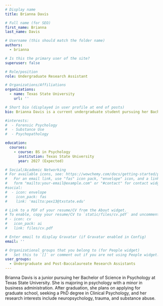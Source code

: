 ```yaml
---
# Display name
title: Brianna Davis

# Full name (for SEO)
first_name: Brianna
last_name: Davis

# Username (this should match the folder name)
authors:
  - brianna

# Is this the primary user of the site?
superuser: false

# Role/position
role: Undergraduate Research Assistant

# Organizations/Affiliations
organizations:
  - name: Texas State University
    url: ''

# Short bio (displayed in user profile at end of posts)
bio: Brianna Davis is a current undergraduate student pursuing her Bachelor of Science in Psychology at Texas State University. 

#interests:
#  - Forensic Psychology
#  - Substance Use
#  - Psychopathology

education:
  courses:
    - course: BS in Psychology
      institution: Texas State University
      year: 2027 (Expected)

# Social/Academic Networking
# For available icons, see: https://wowchemy.com/docs/getting-started/page-builder/#icons
#   For an email link, use "fas" icon pack, "envelope" icon, and a link in the
#   form "mailto:your-email@example.com" or "#contact" for contact widget.
#social:
#  - icon: envelope
#    icon_pack: fas
#    link: 'mailto:pex13@txstate.edu'

# Link to a PDF of your resume/CV from the About widget.
# To enable, copy your resume/CV to `static/files/cv.pdf` and uncomment the lines below.
# - icon: cv
#   icon_pack: ai
#   link: files/cv.pdf

# Enter email to display Gravatar (if Gravatar enabled in Config)
email: ''

# Organizational groups that you belong to (for People widget)
#   Set this to `[]` or comment out if you are not using People widget.
user_groups:
  - Undergraduate and Post-Baccalaureate Research Assistants
---
```


Brianna Davis is a junior pursuing her Bachelor of Science in Psychology at Texas State University. She is majoring in psychology with a minor in business administration. After graduation, she plans on applying for graduate school, seeking a PhD degree in Clinical Psychology, and her research interests include neuropsychology, trauma, and substance abuse.